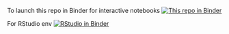 
To launch this repo in Binder for interactive notebooks
[![This repo in Binder](https://mybinder.org/badge_logo.svg)](https://mybinder.org/v2/gh/teator/test-env/HEAD)

For RStudio env [![RStudio in Binder](https://mybinder.org/badge_logo.svg)](http://mybinder.org/v2/gh/binder-examples/r/master?urlpath=rstudio)



